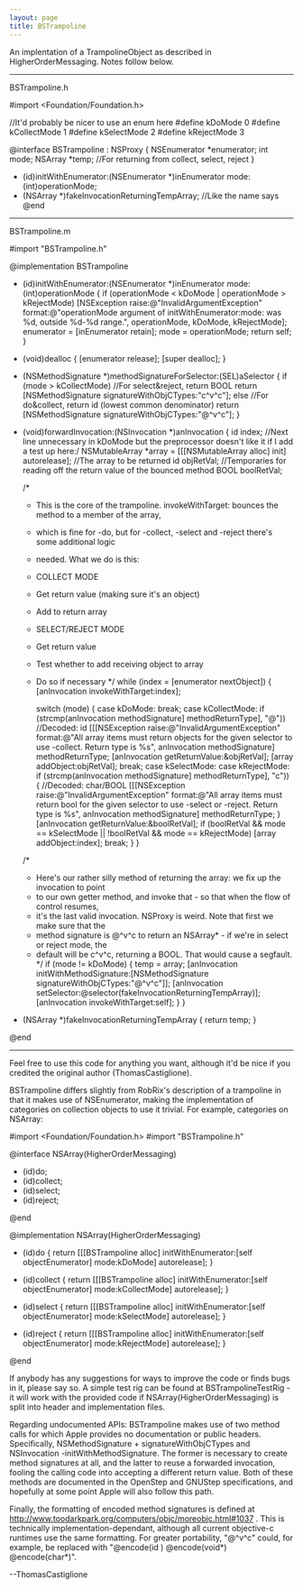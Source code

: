```yaml
---
layout: page
title: BSTrampoline
---
```




An implentation of a TrampolineObject as described in HigherOrderMessaging. Notes follow below.

----

BSTrampoline.h

    
#import <Foundation/Foundation.h>

//It'd probably be nicer to use an enum here
#define kDoMode		0
#define kCollectMode	1
#define kSelectMode	2
#define kRejectMode	3

@interface BSTrampoline : NSProxy {
    NSEnumerator *enumerator;
    int mode;
    NSArray *temp;	//For returning from collect, select, reject
}

- (id)initWithEnumerator:(NSEnumerator *)inEnumerator mode:(int)operationMode;
- (NSArray *)fakeInvocationReturningTempArray;	//Like the name says
@end



----

BSTrampoline.m

    
#import "BSTrampoline.h"


@implementation BSTrampoline

- (id)initWithEnumerator:(NSEnumerator *)inEnumerator mode:(int)operationMode {
    if (operationMode < kDoMode | operationMode > kRejectMode)
        [NSException raise:@"InvalidArgumentException" format:@"operationMode argument of initWithEnumerator:mode: was %d, outside %d-%d range.", operationMode, kDoMode, kRejectMode];
    enumerator = [inEnumerator retain];
    mode = operationMode;
    return self;
}

- (void)dealloc {
    [enumerator release];
    [super dealloc];
}


- (NSMethodSignature *)methodSignatureForSelector:(SEL)aSelector {
    if (mode > kCollectMode)	//For select&reject, return BOOL
        return [NSMethodSignature signatureWithObjCTypes:"c^v^c"];
    else			//For do&collect, return id (lowest common denominator)
        return [NSMethodSignature signatureWithObjCTypes:"@^v^c"];
}

- (void)forwardInvocation:(NSInvocation *)anInvocation {
    id index;
    //Next line unnecessary in kDoMode but the preprocessor doesn't like it if I add a test up here:/
    NSMutableArray *array = [[[NSMutableArray alloc] init] autorelease];	//The array to be returned
    id objRetVal;	//Temporaries for reading off the return value of the bounced method
    BOOL boolRetVal;

    /*
     * This is the core of the trampoline. invokeWithTarget: bounces the method to a member of the array,
     * which is fine for -do, but for -collect, -select and -reject there's some additional logic
     * needed. What we do is this:
     * COLLECT MODE
     * Get return value (making sure it's an object)
     * Add to return array
     * SELECT/REJECT MODE
     * Get return value
     * Test whether to add receiving object to array
     * Do so if necessary
     */
    while (index = [enumerator nextObject]) {
        [anInvocation invokeWithTarget:index];
        
        switch (mode) {
            case kDoMode:
                break;
            case kCollectMode:
                if (strcmp(anInvocation methodSignature] methodReturnType], "@"))	//Decoded: id
                    [[[NSException raise:@"InvalidArgumentException" format:@"All array items must return objects for the given selector to use -collect. Return type is %s", anInvocation methodSignature] methodReturnType;
                [anInvocation getReturnValue:&objRetVal];
                [array addObject:objRetVal];
                break;
            case kSelectMode:
            case kRejectMode:
                if (strcmp(anInvocation methodSignature] methodReturnType], "c")) {	//Decoded: char/BOOL
                    [[[NSException raise:@"InvalidArgumentException" format:@"All array items must return bool for the given selector to use -select or -reject. Return type is %s", anInvocation methodSignature] methodReturnType;
                }
                [anInvocation getReturnValue:&boolRetVal];
                if (boolRetVal && mode == kSelectMode || !boolRetVal && mode == kRejectMode)
                    [array addObject:index];
                break;
        }
    }

    /*
     * Here's our rather silly method of returning the array: we fix up the invocation to point
     * to our own getter method, and invoke that - so that when the flow of control resumes,
     * it's the last valid invocation. NSProxy is weird. Note that first we make sure that the
     * method signature is @^v^c to return an NSArray* - if we're in select or reject mode, the
     * default will be c^v^c, returning a BOOL. That would cause a segfault.
     */
    if (mode != kDoMode) {
        temp = array;
        [anInvocation initWithMethodSignature:[NSMethodSignature signatureWithObjCTypes:"@^v^c"]];
        [anInvocation setSelector:@selector(fakeInvocationReturningTempArray)];
        [anInvocation invokeWithTarget:self];
    }
}

- (NSArray *)fakeInvocationReturningTempArray {
    return temp;
}

@end



----

Feel free to use this code for anything you want, although it'd be nice if you credited the original author (ThomasCastiglione).

BSTrampoline differs slightly from RobRix's description of a trampoline in that it makes use of NSEnumerator, making the implementation of categories on collection objects to use it trivial. For example, categories on NSArray:

    
#import <Foundation/Foundation.h>
#import "BSTrampoline.h"


@interface NSArray(HigherOrderMessaging)

- (id)do;
- (id)collect;
- (id)select;
- (id)reject;

@end


@implementation NSArray(HigherOrderMessaging)

- (id)do {
    return [[[BSTrampoline alloc] initWithEnumerator:[self objectEnumerator] mode:kDoMode] autorelease];
}

- (id)collect {
    return [[[BSTrampoline alloc] initWithEnumerator:[self objectEnumerator] mode:kCollectMode] autorelease];
}

- (id)select {
    return [[[BSTrampoline alloc] initWithEnumerator:[self objectEnumerator] mode:kSelectMode] autorelease];
}

- (id)reject {
    return [[[BSTrampoline alloc] initWithEnumerator:[self objectEnumerator] mode:kRejectMode] autorelease];
}

@end


If anybody has any suggestions for ways to improve the code or finds bugs in it, please say so. A simple test rig can be found at BSTrampolineTestRig - it will work with the provided code if NSArray(HigherOrderMessaging) is split into header and implementation files.

Regarding undocumented APIs: BSTrampoline makes use of two method calls for which Apple provides no documentation or public headers. Specifically, NSMethodSignature + signatureWithObjCTypes and NSInvocation -initWithMethodSignature. The former is necessary to create method signatures at all, and the latter to reuse a forwarded invocation, fooling the calling code into accepting a different return value. Both of these methods are documented in the OpenStep and GNUStep specifications, and hopefully at some point Apple will also follow this path. 

Finally, the formatting of encoded method signatures is defined at http://www.toodarkpark.org/computers/objc/moreobjc.html#1037
. This is technically implementation-dependant, although all current objective-c runtimes use the same formatting. For greater portability, "@^v^c" could, for example, be replaced with "@encode(id ) @encode(void*) @encode(char*)".

  --ThomasCastiglione

